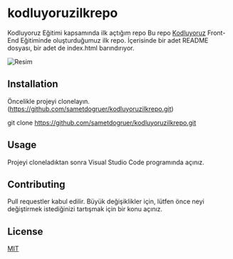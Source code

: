 # kodluyoruzilkrepo
Kodluyoruz Eğitimi kapsamında ilk açtığım repo
Bu repo [Kodluyoruz](https://www.kodluyoruz.org) Front-End Eğitiminde oluşturduğumuz ilk repo. İçerisinde bir adet README dosyası, bir adet de index.html barındırıyor.

![Resim](https://resimlink.com/XDARmsercTi)

## Installation
Öncelikle projeyi clonelayın. (https://github.com/sametdogruer/kodluyoruzilkrepo.git)

git clone https://github.com/sametdogruer/kodluyoruzilkrepo.git
## Usage

Projeyi cloneladıktan sonra Visual Studio Code programında açınız.


## Contributing
Pull requestler kabul edilir. Büyük değişiklikler için, lütfen önce neyi değiştirmek istediğinizi tartışmak için bir konu açınız.

## License

[MIT](https://choosealicense.com/licenses/mit/)